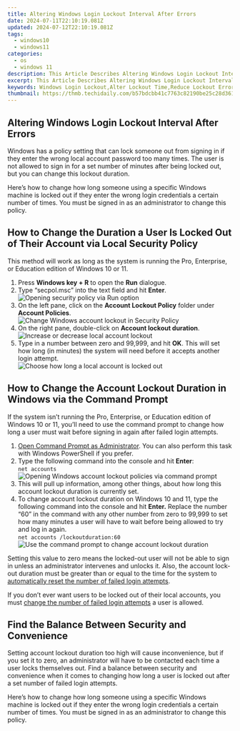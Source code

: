 ```yaml
---
title: Altering Windows Login Lockout Interval After Errors
date: 2024-07-11T22:10:19.081Z
updated: 2024-07-12T22:10:19.081Z
tags:
  - windows10
  - windows11
categories:
  - os
  - windows 11
description: This Article Describes Altering Windows Login Lockout Interval After Errors
excerpt: This Article Describes Altering Windows Login Lockout Interval After Errors
keywords: Windows Login Lockout,Alter Lockout Time,Reduce Lockout Errors,Lockout Interval Change,Account Security Settings,Password Reset Options,Prevent Lockout Failures
thumbnail: https://thmb.techidaily.com/b57bdcbb41c7763c82190be25c28d361f666df5033d9cd0a341320bf7b8e56fa.jpg
---
```


## Altering Windows Login Lockout Interval After Errors

 Windows has a policy setting that can lock someone out from signing in if they enter the wrong local account password too many times. The user is not allowed to sign in for a set number of minutes after being locked out, but you can change this lockout duration.

 Here’s how to change how long someone using a specific Windows machine is locked out if they enter the wrong login credentials a certain number of times. You must be signed in as an administrator to change this policy.

## How to Change the Duration a User Is Locked Out of Their Account via Local Security Policy

 This method will work as long as the system is running the Pro, Enterprise, or Education edition of Windows 10 or 11\.

1. Press **Windows key + R** to open the **Run** dialogue.
2. Type “secpol.msc” into the text field and hit **Enter**.  
![Opening security policy via Run option](https://static1.makeuseofimages.com/wordpress/wp-content/uploads/2023/09/01-windows-run-security-policy.jpg)
3. On the left pane, click on the **Account Lockout Policy** folder under **Account Policies**.  
![Change Windows account lockout in Security Policy](https://static1.makeuseofimages.com/wordpress/wp-content/uploads/2023/09/02-windows-account-policies.jpg)
4. On the right pane, double-click on **Account lockout duration**.  
![Increase or decrease local account lockout](https://static1.makeuseofimages.com/wordpress/wp-content/uploads/2023/09/03-change-local-account-lockout-duration.jpg)
5. Type in a number between zero and 99,999, and hit **OK**. This will set how long (in minutes) the system will need before it accepts another login attempt.  
![Choose how long a local account is locked out](https://static1.makeuseofimages.com/wordpress/wp-content/uploads/2023/09/04-set-local-account-lockout-duration.jpg)

## How to Change the Account Lockout Duration in Windows via the Command Prompt

 If the system isn’t running the Pro, Enterprise, or Education edition of Windows 10 or 11, you’ll need to use the command prompt to change how long a user must wait before signing in again after failed login attempts.

1. [Open Command Prompt as Administrator](https://www.makeuseof.com/windows-run-command-prompt-admin/). You can also perform this task with Windows PowerShell if you prefer.
2. Type the following command into the console and hit **Enter**:  
`net accounts`  
![Opening Windows account lockout policies via command prompt](https://static1.makeuseofimages.com/wordpress/wp-content/uploads/2023/09/05-command-prompt-net-accounts.jpg)
3. This will pull up information, among other things, about how long this account lockout duration is currently set.
4. To change account lockout duration on Windows 10 and 11, type the following command into the console and hit **Enter.** Replace the number “60” in the command with any other number from zero to 99,999 to set how many minutes a user will have to wait before being allowed to try and log in again.  
`net accounts /lockoutduration:60`  
![Use the command prompt to change account lockout duration](https://static1.makeuseofimages.com/wordpress/wp-content/uploads/2023/09/06-change-account-lockout-duration-command-prompt.jpg)

 Setting this value to zero means the locked-out user will not be able to sign in unless an administrator intervenes and unlocks it. Also, the account lock-out duration must be greater than or equal to the time for the system to [automatically reset the number of failed login attempts](https://www.makeuseof.com/reset-account-lockout-counter-windows/).

 If you don’t ever want users to be locked out of their local accounts, you must [change the number of failed login attempts](https://www.makeuseof.com/how-limit-number-failed-login-attempts-windows-10/) a user is allowed.

## Find the Balance Between Security and Convenience

 Setting account lockout duration too high will cause inconvenience, but if you set it to zero, an administrator will have to be contacted each time a user locks themselves out. Find a balance between security and convenience when it comes to changing how long a user is locked out after a set number of failed login attempts.

 Here’s how to change how long someone using a specific Windows machine is locked out if they enter the wrong login credentials a certain number of times. You must be signed in as an administrator to change this policy.



<ins class="adsbygoogle"
      style="display:block"
      data-ad-client="ca-pub-7571918770474297"
      data-ad-slot="8358498916"
      data-ad-format="auto"
      data-full-width-responsive="true"></ins>

